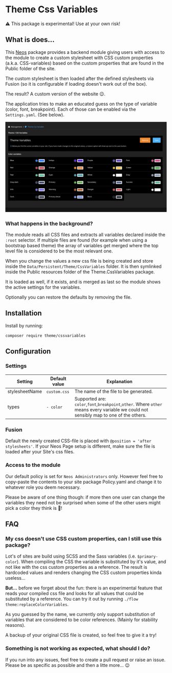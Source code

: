 # Theme Css Variables
⚠️ This package is experimental! Use at your own risk!

## What is does...
This [Neos](https://neos.io) package provides a backend module giving users with access to the module
to create a custom stylesheet with CSS custom properties (a.k.a. CSS-variables) based on the 
custom properties that are found in the Public folder of the site.

The custom stylesheet is then loaded after the defined stylesheets via Fusion (so it is configurable if loading doesn't 
work out of the box). 

The result? A custom version of the website 😉.

The application tries to make an educated guess on the type of variable (color, font, breakpoint).
Each of those can be enabled via the `Settings.yaml`. (See below).

![](Resources/Private/Documentation/Images/Module.png)

### What happens in the background?
The module reads all CSS files and extracts all variables declared inside the `:root` selector.
If multiple files are found (for example when using a bootstrap based theme) the array of variables
get merged where the top level file is considered to be the most relevant one. 

When you change the values a new css file is being created and store inside the `Data/Persistent/Theme/CssVariables` folder.
It is then symlinked inside the Public resources folder of the Theme.CssVariables package.

It is loaded as well, if it exists, and is merged as last so the module shows the active settings
for the variables.

Optionally you can restore the defaults by removing the file.

## Installation

Install by running:
```$bash
composer require theme/cssvariables
```

## Configuration

### Settings
| Setting  | Default value  | Explanation  |
|---|---|---|
|  stylesheetName | `custom.css`  | The name of the file to be generated.  |
|  types | `- color`  | Supported are: `color`,`font`,`breakpoint`,`other`. Where `other` means every variable we could not sensibly map to one of the others. |

### Fusion
Default the newly created CSS-file is placed with `@position = 'after stylesheets'`. 
If your Neos Page setup is different, make sure the file is loaded after your Site's css files.

### Access to the module
Our default policy is set for `Neos Administrators` only. However feel free to copy-paste the 
contents to your site package Policy.yaml and change it to whatever role you deem necessary.

Please be aware of one thing though: if more then one user can change the variables they need not be surprised
when some of the other users might pick a color they think is 💩!

## FAQ

### My css doesn't use CSS custom properties, can I still use this package?
Lot's of sites are build using SCSS and the Sass variables (i.e. `$primary-color`). 
When compiling the CSS the variable is substituted by it's value, and not like with the 
css custom properties as a reference. The result is hardcoded values and renders changing
the CSS custom properties kinda useless...

**But...** before we forget about the fun: there is an experimental feature that reads
your compiled css file and looks for all values that could be substituted by a reference.
You can try it out by running `./flow theme:replaceColorVariables`. 

As you guessed by the name, we currently only support substitution of variables that are considered
to be color references. (Mainly for stability reasons).

A backup of your original CSS file is created, so feel free to give it a try!

### Something is not working as expected, what should I do?
If you run into any issues, feel free to create a pull request or raise an issue. Please be as specific as possible and then a litte more... 😉
